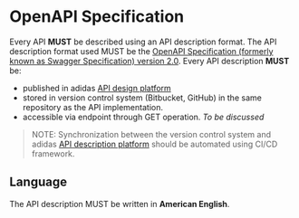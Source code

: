 # OpenAPI Specification
Every API **MUST** be described using an API description format. The API description format used MUST be the [OpenAPI Specification (formerly known as Swagger Specification) version 2.0](https://github.com/OAI/OpenAPI-Specification/blob/master/versions/2.0.md).
Every API description **MUST** be:
* published in adidas [API design platform](./apiary.md) 
* stored in version control system (Bitbucket, GitHub) in the same repository as the API implementation.
* accessible via endpoint through GET operation. _To be discussed_

> NOTE: Synchronization between the version control system and adidas [API description platform](./apiary.md) 
 should be automated using CI/CD framework. 


## Language
The API description MUST be written in **American English**.

